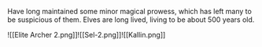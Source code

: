 Have long maintained some minor magical prowess, which has left many to be suspicious of them. Elves are long lived, living to be about 500 years old.  

![[Elite Archer 2.png]]![[Sel-2.png]]![[Kallin.png]]
